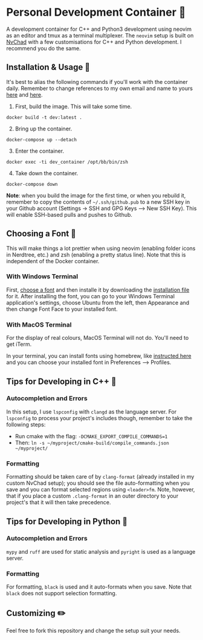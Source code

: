 # Personal Development Container :hammer:
A development container for C++ and Python3 development using neovim as an editor and tmux as a terminal multiplexer.
The `neovim` setup is built on [NvChad](https://github.com/NvChad/NvChad) with a few customisations for C++ and Python development. I recommend you do the same.

## Installation & Usage :rocket:
It's best to alias the following commands if you'll work with the container daily. 
Remember to change references to my own email and name to yours [here](https://github.com/yussefsoudan/development_container/blob/16b3df9021181e4b90b16dfaada4bba1c0019b74/Dockerfile#L41) and [here](https://github.com/yussefsoudan/development_container/blob/16b3df9021181e4b90b16dfaada4bba1c0019b74/homefiles/.gitconfig#L3). 

1. First, build the image. This will take some time. 

```
docker build -t dev:latest .
```

2. Bring up the container. 

```
docker-compose up --detach
```

3. Enter the container. 

```
docker exec -ti dev_container /opt/bb/bin/zsh
```

4. Take down the container. 

```
docker-compose down
```

**Note**: when you build the image for the first time, or when you rebuild it, remember to copy the contents of `~/.ssh/github.pub` to a new SSH key in your Github account (Settings -> SSH and GPG Keys --> New SSH Key). This will enable SSH-based pulls and pushes to Github.  

## Choosing a Font :art:
This will make things a lot prettier when using neovim (enabling folder icons in Nerdtree, etc.) and zsh (enabling a pretty status line). 
Note that this is independent of the Docker container.

### With Windows Terminal
First, [choose a font](https://github.com/ryanoasis/nerd-fonts#patched-fonts) and then installe it by downloading the [installation file](https://github.com/source-foundry/Hack-windows-installer/releases/tag/v1.6.0) for it.
After installing the font, you can go to your Windows Terminal application's settings, choose Ubuntu from the left, then Appearance and then change Font Face to your installed font. 

### With MacOS Terminal 
For the display of real colours, MacOS Terminal will not do. You'll need to get iTerm. 

In your terminal, you can install fonts using homebrew, like [instructed here](https://github.com/ryanoasis/nerd-fonts#option-4-homebrew-fonts) and you can choose your installed font in Preferences --> Profiles. 

## Tips for Developing in C++ :safety_vest:
### Autocompletion and Errors
In this setup, I use `lspconfig` with `clangd` as the language server. 
For `lspconfig` to process your project's includes though, remember to take the following steps:
- Run cmake with the flag: `-DCMAKE_EXPORT_COMPILE_COMMANDS=1` 
- Then: `ln -s ~/myproject/cmake-build/compile_commands.json ~/myproject/`

### Formatting 
Formatting should be taken care of by `clang-format` (already installed in my custom NvChad setup); you should see the file auto-formatting when you save and you can format selected regions using `<leader>fm`. 
Note, however, that if you place a custom `.clang-format` in an outer directory to your project's that it will then take precedence. 

## Tips for Developing in Python :safety_vest:
### Autocompletion and Errors
`mypy` and `ruff` are used for static analysis and `pyright` is used as a language server. 

### Formatting
For formatting, `black` is used and it auto-formats when you save. Note that `black` does not support selection formatting. 

## Customizing :pencil2:
Feel free to fork this repository and change the setup suit your needs. 
